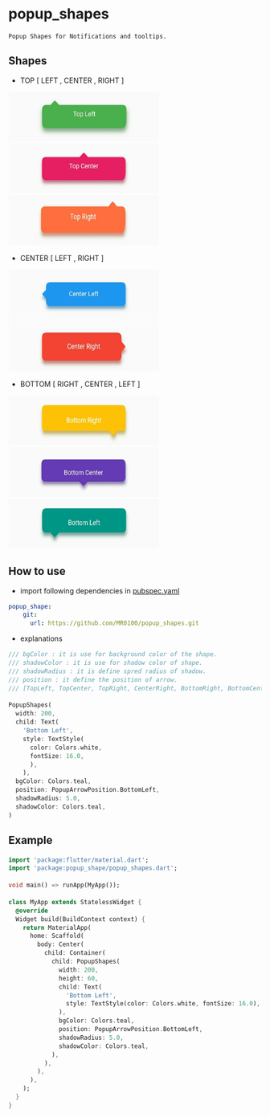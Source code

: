 # popup_shapes
```
Popup Shapes for Notifications and tooltips.
```
## Shapes

* TOP [ LEFT , CENTER , RIGHT ]

<img src="/assets/images/2.jpeg" height="100" width="300"><img src="/assets/images/3.jpeg" height="100" width="300"><img src="/assets/images/4.jpeg" height="100" width="300">

* CENTER [ LEFT , RIGHT ]

<img src="/assets/images/1.jpeg" height="100" width="300"><img src="/assets/images/5.jpeg" height="100" width="300">

* BOTTOM [ RIGHT , CENTER , LEFT ]

<img src="/assets/images/6.jpeg" height="100" width="300"><img src="/assets/images/7.jpeg" height="100" width="300"><img src="/assets/images/8.jpeg" height="100" width="300">

## How to use

* import following dependencies in [pubspec.yaml](https://dart.dev/tools/pub/pubspec)
```yaml
popup_shape:
    git:
      url: https://github.com/MR0100/popup_shapes.git
```

* explanations
```dart
/// bgColor : it is use for background color of the shape.
/// shadowColor : it is use for shadow color of shape.
/// shadowRadius : it is define spred radius of shadow.
/// position : it define the position of arrow. 
/// [TopLeft, TopCenter, TopRight, CenterRight, BottomRight, BottomCenter, BottomLeft, CenterLeft]

PopupShapes(
  width: 200,
  child: Text(
    'Bottom Left',
    style: TextStyle(
      color: Colors.white, 
      fontSize: 16.0,
      ),
    ),
  bgColor: Colors.teal,
  position: PopupArrowPosition.BottomLeft,
  shadowRadius: 5.0,
  shadowColor: Colors.teal,
)
```


## Example

```dart
import 'package:flutter/material.dart';
import 'package:popup_shape/popup_shapes.dart';

void main() => runApp(MyApp());

class MyApp extends StatelessWidget {
  @override
  Widget build(BuildContext context) {
    return MaterialApp(
      home: Scaffold(
        body: Center(
          child: Container(
            child: PopupShapes(
              width: 200,
              height: 60,
              child: Text(
                'Bottom Left',
                style: TextStyle(color: Colors.white, fontSize: 16.0),
              ),
              bgColor: Colors.teal,
              position: PopupArrowPosition.BottomLeft,
              shadowRadius: 5.0,
              shadowColor: Colors.teal,
            ),
          ),
        ),
      ),
    );
  }
}

```
